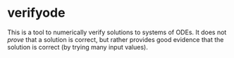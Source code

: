 # verifyode

This is a tool to numerically verify solutions to systems of ODEs. It does not *prove* that a solution is correct, but rather provides good evidence that the solution is correct (by trying many input values).
